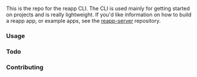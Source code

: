 This is the repo for the reapp CLI. The CLI is used mainly for getting started
on projects and is really lightweight. If you'd like information on how to build
a reapp app, or example apps, see the [reapp-server]() repository.

### Usage


### Todo


### Contributing
